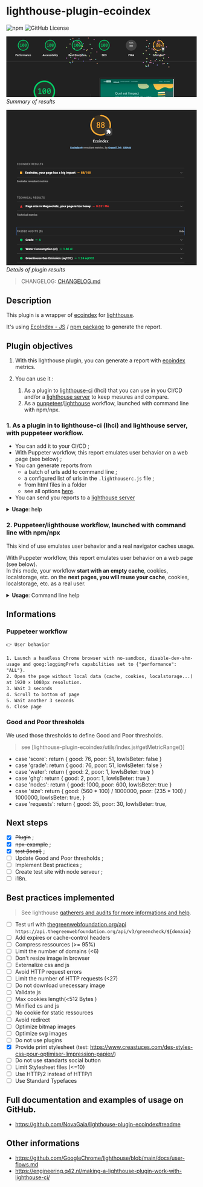 # lighthouse-plugin-ecoindex

![npm](https://img.shields.io/npm/v/lighthouse-plugin-ecoindex) ![GitHub License](https://img.shields.io/github/license/NovaGaia/lighthouse-plugin-ecoindex)

![Summary of results](docs/ecoindex-intro.png)
_Summary of results_

![Details of plugin results](docs/ecoindex-results.png)
_Details of plugin results_

> CHANGELOG: [CHANGELOG.md](CHANGELOG.md)

## Description

This plugin is a wrapper of [ecoindex](https://ecoindex.fr/) for [lighthouse](https://github.com/GoogleChrome/lighthouse/blob/main/docs/plugins.md).

It's using [EcoIndex - JS](https://github.com/tsecher/ecoindex_js#readme) / [npm package](https://www.npmjs.com/package/ecoindex) to generate the report.

## Plugin objectives

1. With this lighthouse plugin, you can generate a report with [ecoindex](https://ecoindex.fr/) metrics.
2. You can use it :

   1. As a plugin to [lighthouse-ci](https://github.com/GoogleChrome/lighthouse-ci) (lhci) that you can use in you CI/CD and/or a [lighthouse server](https://github.com/GoogleChrome/lighthouse-ci/blob/main/docs/server.md) to keep mesures and compare.
   2. As a [puppeteer](https://pptr.dev/)/[lighthouse](https://github.com/GoogleChrome/lighthouse/tree/main) workflow, launched with command line with npm/npx.

### 1. As a plugin in to lighthouse-ci (lhci) and lighthouse server, with puppeteer workflow.

- You can add it to your CI/CD ;
- With Puppeter workflow, this report emulates user behavior on a web page (see below) ;
- You can generate reports from
  - a batch of urls add to command line ;
  - a configured list of urls in the `.lighthouserc.js` file ;
  - from html files in a folder
  - see all options [here](https://github.com/GoogleChrome/lighthouse-ci/blob/main/docs/getting-started.md).
- You can send you reports to a [lighthouse server](https://github.com/GoogleChrome/lighthouse-ci/blob/main/docs/server.md)

<details>
<summary><strong>Usage</strong>: help</summary>
<br />

> see [examples/lhci](examples/lhci/README.md)

</details>

### 2. Puppeteer/lighthouse workflow, launched with command line with npm/npx

This kind of use emulates user behavior and a real navigator caches usage.

With Puppeter workflow, this report emulates user behavior on a web page (see below).  
In this mode, your workflow **start with an empty cache**, cookies, localstorage, etc. on the **next pages, you will reuse your cache**, cookies, localstorage, etc. as a real user.

<details>
<summary><strong>Usage</strong>: Command line help</summary>
<br />

> see [examples/npx](examples/npx/README.md)

```bash
$ npx lighthouse-plugin-ecoindex --help

Options:
      --version       Show version number                              [boolean]
  -d, --demo          Use demo URLs.                  [boolean] [default: false]
  -u, --url           URL to process, supports multiple values           [array]
  -f, --urls-file     Input file path. 1 url per line.                  [string]
  -h, --extra-header  Extra object config for Lighthouse. JSON string or path to
                       a JSON file.                     [string] [default: null]
  -p, --output-path   Output folder.             [string] [default: "./reports"]
  -o, --output        Reporter for the results, supports multiple values. choice
                      s: "json", "html". WARN: "csv" is not avalailable with flo
                      w.                            [string] [default: ["html"]]
      --help          Show help                                        [boolean]
```

</details>

## Informations

### Puppeteer workflow

```
👉 User behavior

1. Launch a headless Chrome browser with no-sandbox, disable-dev-shm-usage and goog:loggingPrefs capabilities set to {"performance": "ALL"}.
2. Open the page without local data (cache, cookies, localstorage...) at 1920 × 1080px resolution.
3. Wait 3 seconds
4. Scroll to bottom of page
5. Wait another 3 seconds
6. Close page
```

### Good and Poor thresholds

We used those thresholds to define Good and Poor thresholds.

> see [lighthouse-plugin-ecoindex/utils/index.js#getMetricRange()]

- case 'score':
  return { good: 76, poor: 51, lowIsBeter: false }
- case 'grade':
  return { good: 76, poor: 51, lowIsBeter: false }
- case 'water':
  return { good: 2, poor: 1, lowIsBeter: true }
- case 'ghg':
  return { good: 2, poor: 1, lowIsBeter: true }
- case 'nodes':
  return { good: 1000, poor: 600, lowIsBeter: true }
- case 'size':
  return {
  good: (560 \* 100) / 1000000,
  poor: (235 \* 100) / 1000000,
  lowIsBeter: true,
  }
- case 'requests':
  return { good: 35, poor: 30, lowIsBeter: true,

## Next steps

- [x] ~~Plugin~~ ;
- [x] ~~npx-example~~ ;
- [x] ~~test (local)~~ ;
- [ ] Update Good and Poor thresholds ;
- [ ] Implement Best practices ;
- [ ] Create test site with node serveur ;
- [ ] i18n.

## Best practices implemented

> See lighthouse [gatherers and audits for more informations and help](https://github.com/GoogleChrome/lighthouse/tree/main/core/gather/gatherers).

- [ ] Test url with [thegreenwebfoundation.org/api](https://developers.thegreenwebfoundation.org/api/greencheck/v3/check-single-domain/) `https://api.thegreenwebfoundation.org/api/v3/greencheck/${domain}`
- [ ] Add expires or cache-control headers
- [ ] Compress ressources (>= 95%)
- [ ] Limit the number of domains (<6)
- [ ] Don't resize image in browser
- [ ] Externalize css and js
- [ ] Avoid HTTP request errors
- [ ] Limit the number of HTTP requests (<27)
- [ ] Do not download unecessary image
- [ ] Validate js
- [ ] Max cookies length(<512 Bytes )
- [ ] Minified cs and js
- [ ] No cookie for static ressources
- [ ] Avoid redirect
- [ ] Optimize bitmap images
- [ ] Optimize svg images
- [ ] Do not use plugins
- [x] Provide print stylesheet (test: https://www.creastuces.com/des-styles-css-pour-optimiser-limpression-papier/)
- [ ] Do not use standarts social button
- [ ] Limit Stylesheet files (<=10)
- [ ] Use HTTP/2 instead of HTTP/1
- [ ] Use Standard Typefaces

## Full documentation and examples of usage on GitHub.

- https://github.com/NovaGaia/lighthouse-plugin-ecoindex#readme

## Other informations

- https://github.com/GoogleChrome/lighthouse/blob/main/docs/user-flows.md
- https://engineering.q42.nl/making-a-lighthouse-plugin-work-with-lighthouse-ci/
